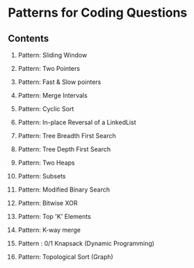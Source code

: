 # Patterns for Coding Questions

## Contents

1. Pattern: Sliding Window

2. Pattern: Two Pointers

3. Pattern: Fast & Slow pointers

4. Pattern: Merge Intervals

5. Pattern: Cyclic Sort

6. Pattern: In-place Reversal of a LinkedList

7. Pattern: Tree Breadth First Search

8. Pattern: Tree Depth First Search

9. Pattern: Two Heaps

10. Pattern: Subsets

11. Pattern: Modified Binary Search

12. Pattern: Bitwise XOR

13. Pattern: Top 'K' Elements

14. Pattern: K-way merge

15. Pattern : 0/1 Knapsack (Dynamic Programming)

16. Pattern: Topological Sort (Graph)

